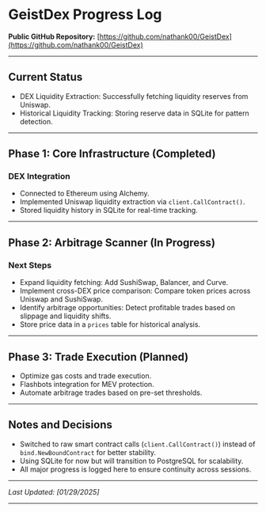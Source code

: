 # GeistDex Progress Log

**Public GitHub Repository:** [https://github.com/nathank00/GeistDex](https://github.com/nathank00/GeistDex)  

---

## **Current Status**  
- DEX Liquidity Extraction: Successfully fetching liquidity reserves from Uniswap.  
- Historical Liquidity Tracking: Storing reserve data in SQLite for pattern detection.  

---

## **Phase 1: Core Infrastructure (Completed)**  

### **DEX Integration**  
- Connected to Ethereum using Alchemy.  
- Implemented Uniswap liquidity extraction via `client.CallContract()`.  
- Stored liquidity history in SQLite for real-time tracking.  

---

## **Phase 2: Arbitrage Scanner (In Progress)**  

### **Next Steps**  
- Expand liquidity fetching: Add SushiSwap, Balancer, and Curve.  
- Implement cross-DEX price comparison: Compare token prices across Uniswap and SushiSwap.  
- Identify arbitrage opportunities: Detect profitable trades based on slippage and liquidity shifts.  
- Store price data in a `prices` table for historical analysis.  

---

## **Phase 3: Trade Execution (Planned)**  

- Optimize gas costs and trade execution.  
- Flashbots integration for MEV protection.  
- Automate arbitrage trades based on pre-set thresholds.  

---

## **Notes and Decisions**  
- Switched to raw smart contract calls (`client.CallContract()`) instead of `bind.NewBoundContract` for better stability.  
- Using SQLite for now but will transition to PostgreSQL for scalability.  
- All major progress is logged here to ensure continuity across sessions.  

---

_Last Updated: [01/29/2025]_  

---

